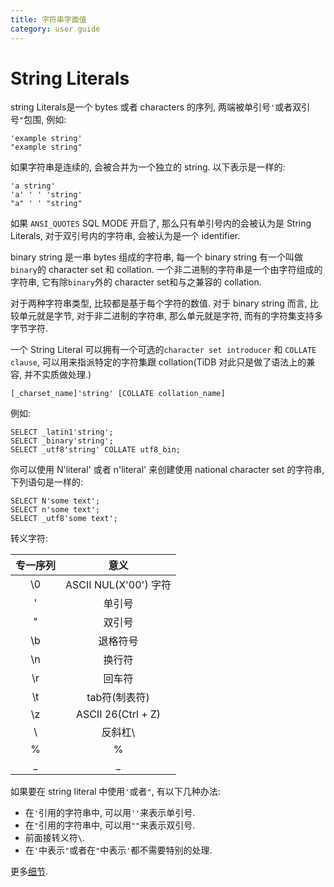 ```yaml
---
title: 字符串字面值
category: user guide
---
```


# String Literals

string Literals是一个 bytes 或者 characters 的序列, 两端被单引号`'`或者双引号`"`包围, 例如:

```
'example string'
"example string"
```

如果字符串是连续的, 会被合并为一个独立的 string. 以下表示是一样的:

```
'a string'
'a' ' ' 'string'
"a" ' ' "string"
```

如果 `ANSI_QUOTES` SQL MODE 开启了, 那么只有单引号内的会被认为是 String Literals, 对于双引号内的字符串, 会被认为是一个 identifier.

binary string 是一串 bytes 组成的字符串, 每一个 binary string 有一个叫做`binary`的 character set 和 collation. 一个非二进制的字符串是一个由字符组成的字符串, 它有除`binary`外的 character set和与之兼容的 collation.

对于两种字符串类型, 比较都是基于每个字符的数值. 对于 binary string 而言, 比较单元就是字节, 对于非二进制的字符串, 那么单元就是字符, 而有的字符集支持多字节字符.

一个 String Literal 可以拥有一个可选的`character set introducer` 和 `COLLATE clause`, 可以用来指派特定的字符集跟 collation(TiDB 对此只是做了语法上的兼容, 并不实质做处理.)

```
[_charset_name]'string' [COLLATE collation_name]
```

例如:

```
SELECT _latin1'string';
SELECT _binary'string';
SELECT _utf8'string' COLLATE utf8_bin;
```

你可以使用 N'literal' 或者 n'literal' 来创建使用 national character set 的字符串, 下列语句是一样的:

```
SELECT N'some text';
SELECT n'some text';
SELECT _utf8'some text';
```

转义字符:

| 专一序列      |  意义  | 
| :-------: | :-------:| 
| \0  | ASCII NUL(X'00') 字符 |
| \'  | 单引号 |
| \"  | 双引号 |
| \b  | 退格符号 |
| \n  | 换行符 |
| \r  | 回车符 |
| \t  | tab符(制表符) |
| \z  | ASCII 26(Ctrl + Z) |
| \\  | 反斜杠\ |
| \%  | % |
| \_  | _ |

如果要在 string literal 中使用`'`或者`"`, 有以下几种办法:

* 在`'`引用的字符串中, 可以用`''`来表示单引号.
* 在`"`引用的字符串中, 可以用`""`来表示双引号.
* 前面接转义符`\`.
* 在`'`中表示`"`或者在`"`中表示`'`都不需要特别的处理.

更多[细节](https://dev.mysql.com/doc/refman/5.7/en/string-literals.html).


